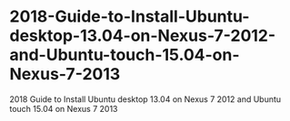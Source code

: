 # 2018-Guide-to-Install-Ubuntu-desktop-13.04-on-Nexus-7-2012-and-Ubuntu-touch-15.04-on-Nexus-7-2013
2018 Guide to Install Ubuntu desktop 13.04 on Nexus 7 2012 and Ubuntu touch 15.04 on Nexus 7 2013

